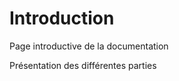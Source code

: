 # Introduction
<!-- SPDX-License-Identifier: MPL-2.0 -->

Page introductive de la documentation

Présentation des différentes parties

